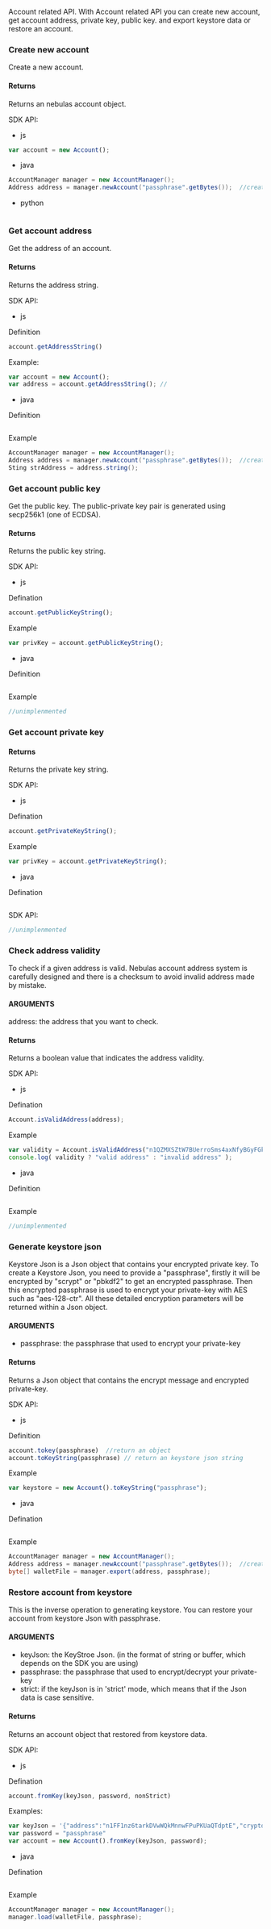 Account related API.
With Account related API you can create new account, get account address, private key, public key. and export keystore data or restore an account.

### Create new account
Create a new account.

#### Returns
Returns an nebulas account object.

SDK API:
* js
```js
var account = new Account();
```
* java
```java
AccountManager manager = new AccountManager();
Address address = manager.newAccount("passphrase".getBytes());  //create a new account
```
* python
```
```

### Get account address
Get the address of an account. 

#### Returns
Returns the address string.

SDK API:
* js

Definition
```js
account.getAddressString()
```
Example:
```js
var account = new Account();
var address = account.getAddressString(); // 
```

* java

Definition
```java

```
Example
```java
AccountManager manager = new AccountManager();
Address address = manager.newAccount("passphrase".getBytes());  //create a new account
Sting strAddress = address.string();
```

### Get account public key
Get the public key. The public-private key pair is generated using secp256k1 (one of  ECDSA).

#### Returns
Returns the public key string.

SDK API:
* js

Defination
```js
account.getPublicKeyString();
```
Example
```js
var privKey = account.getPublicKeyString();
```
* java

Definition
```java

```
Example
```java
//unimplenmented
```

### Get account private key


#### Returns
Returns the private key string.

SDK API:
* js

Defination
```js
account.getPrivateKeyString();
```
Example
```js
var privKey = account.getPrivateKeyString();
```
* java

Defination
```javascript

```
SDK API:
```java
//unimplenmented
```

### Check address validity
To check if a given address is valid. Nebulas account address system is carefully designed and there is a checksum to avoid invalid address made by mistake.

#### ARGUMENTS 
address: the address that you want to check.

#### Returns
Returns a boolean value that indicates the address validity.

SDK API:
* js

Defination
```js
Account.isValidAddress(address);
```
Example
```js
var validity = Account.isValidAddress("n1QZMXSZtW7BUerroSms4axNfyBGyFGkrh5");
console.log( validity ? "valid address" : "invalid address" );
```
* java

Definition
```java

```
Example
```java
//unimplenmented
```

### Generate keystore json
Keystore Json is a Json object that contains your encrypted private key. To create a Keystore Json, you need to provide a "passphrase", firstly it will be encrypted by "scrypt" or "pbkdf2" to get an encrypted passphrase. Then this encrypted passphrase is used to encrypt your private-key with AES such as "aes-128-ctr". All these detailed encryption parameters  will be returned within a Json object.

#### ARGUMENTS 

* passphrase: the passphrase that used to encrypt your private-key

#### Returns
Returns a Json object that contains the encrypt message and encrypted private-key.

SDK API:

* js

Definition
```js
account.tokey(passphrase)  //return an object
account.toKeyString(passphrase) // return an keystore json string
```
Example
```js
var keystore = new Account().toKeyString("passphrase");
```
* java

Defination
```javascript

```
Example
```java
AccountManager manager = new AccountManager();
Address address = manager.newAccount("passphrase".getBytes());  //create a new account
byte[] walletFile = manager.export(address, passphrase);
```

### Restore account from keystore 
This is the inverse operation to generating keystore. You can restore your account from keystore Json with passphrase.

#### ARGUMENTS 

* keyJson: the KeyStroe Json. (in the format of string or buffer, which depends on the SDK you are using)
* passphrase: the passphrase that used to encrypt/decrypt your private-key
* strict: if the keyJson is in 'strict' mode, which means that if the Json data is case sensitive.

#### Returns
Returns an account object that restored from keystore data.

SDK API:

* js

Defination
```js
account.fromKey(keyJson, password, nonStrict)
```
Examples:
```js
var keyJson = '{"address":"n1FF1nz6tarkDVwWQkMnnwFPuPKUaQTdptE","crypto":{"cipher":"aes-128-ctr","ciphertext":"b5041a4b9d4738bc2bcce580aeaadf53aa7c63b6aa3916b76c452630692fc397","cipherparams":{"iv":"f9d54f7854929e9e28731ee69d306a22"},"kdf":"scrypt","kdfparams":{"dklen":32,"n":4096,"p":1,"r":8,"salt":"daa130fd5e3f9a77efe6028170becf7b1d9c73ce5c1d75d1142e90a68df12fed"},"mac":"aa390e6ed50741ed38670d1e1b11a1e44e174f9f66e41acc2e2d1762ebf1dfad","machash":"sha3256"},"id":"078fcad9-8f82-40e0-96c4-fb14b986c134","version":3}';
var password = "passphrase"
var account = new Account().fromKey(keyJson, password);
```

* java

Defination
```java
```
Example
```java
AccountManager manager = new AccountManager();
manager.load(walletFile, passphrase);
```
